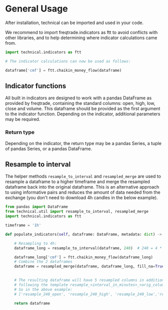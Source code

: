 # General Usage

After installation, technical can be imported and used in your code.

We recommend to import freqtrade.indicators as ftt to avoid conflicts with other libraries, and to help determining where indicator calculations came from.

```python
import technical.indicators as ftt

# The indicator calculations can now be used as follows:

dataframe['cmf'] = ftt.chaikin_money_flow(dataframe)
```

## Indicator functions

All built in indicators are designed to work with a pandas DataFrame as provided by freqtrade, containing the standard columns: open, high, low, close and volume.
This dataframe should be provided as the first argument to the indicator function.
Depending on the indicator, additional parameters may be required.

### Return type

Depending on the indicator, the return type may be a pandas Series, a tuple of pandas Series, or a pandas DataFrame.

## Resample to interval

The helper methods `resample_to_interval` and `resampled_merge` are used to resample a dataframe to a higher timeframe and merge the resampled dataframe back into the original dataframe.
This is an alternative approach to using informative pairs and reduces the amount of data needed from the exchange (you don't need to download 4h candles in the below example).

```python
from pandas import DataFrame
from technical.util import resample_to_interval, resampled_merge
import technical.indicators as ftt

timeframe = '1h'

def populate_indicators(self, dataframe: DataFrame, metadata: dict) -> DataFrame:

    # Resampling to 4h:
    dataframe_long = resample_to_interval(dataframe, 240)  # 240 = 4 * 60 = 4h

    dataframe_long['cmf'] = ftt.chaikin_money_flow(dataframe_long)
    # Combine the 2 dataframes
    dataframe = resampled_merge(dataframe, dataframe_long, fill_na=True)

    
    # The resulting dataframe will have 5 resampled columns in addition to the regular columns,
    # following the template resample_<interval_in_minutes>_<orig_column_name>.
    # So in the above example:
    # ['resample_240_open', 'resample_240_high', 'resample_240_low','resample_240_close', 'resample_240_cmf']

    return dataframe
```
